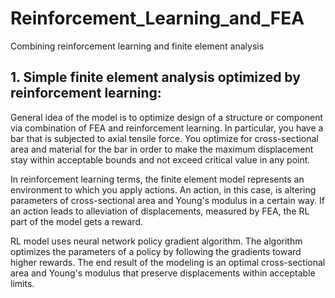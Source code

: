 # Reinforcement_Learning_and_FEA
Combining reinforcement learning and finite element analysis

## 1. Simple finite element analysis optimized by reinforcement learning: 

  General idea of the model is to optimize design of a structure or component via combination of FEA and reinforcement learning. In     particular, you have a bar that is subjected to axial tensile force. You optimize for cross-sectional area and material for the bar in order to make the maximum displacement stay within acceptable bounds and not exceed critical value in any point. 

  In reinforcement learning terms, the finite element model represents an environment to which you apply actions. An action, in this case, is altering parameters of cross-sectional area and Young's modulus in a certain way. If an action leads to alleviation of displacements, measured by FEA, the RL part of the model gets a reward.

  RL model uses neural network policy gradient algorithm. The algorithm optimizes the parameters of a policy by following the gradients toward higher rewards. The end result of the modeling is an optimal cross-sectional area and Young's modulus that preserve displacements within acceptable limits.
